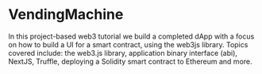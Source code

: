 # VendingMachine
In this project-based web3 tutorial we build a completed dApp with a focus on how to build a UI for a smart contract, using the web3js library.  Topics covered include: the web3.js library, application binary interface (abi), NextJS, Truffle, deploying a Solidity smart contract to Ethereum and more.

